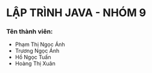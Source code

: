 # LẬP TRÌNH JAVA - NHÓM 9
### Tên thành viên:
* Phạm Thị Ngọc Ánh
* Trương Ngọc Ánh
* Hồ Ngọc Tuấn
* Hoàng Thị Xuân
